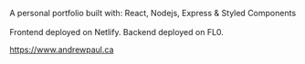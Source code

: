 A personal portfolio built with: React, Nodejs, Express & Styled Components
<br/>
<br/>
Frontend deployed on Netlify. Backend deployed on FL0.

https://www.andrewpaul.ca
